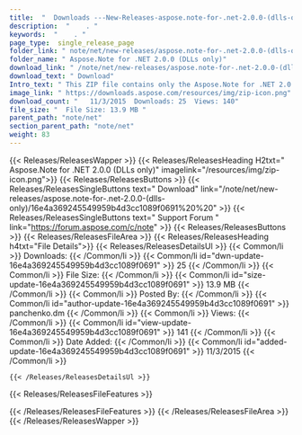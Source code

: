 ```yaml
---
title:  "  Downloads ---New-Releases-aspose.note-for-.net-2.0.0-(dlls-only) . " 
description:  "    . " 
keywords:  "    . " 
page_type:  single_release_page
folder_link: " note/net/new-releases/aspose.note-for-.net-2.0.0-(dlls-only)/"
folder_name: " Aspose.Note for .NET 2.0.0 (DLLs only)"
download_link: " /note/net/new-releases/aspose.note-for-.net-2.0.0-(dlls-only)/16e4a369245549959b4d3cc1089f0691"
download_text: " Download"
Intro_text: " This ZIP file contains only the Aspose.Note for .NET 2.0.0 assemblies. The assem..."
image_link: " https://downloads.aspose.com/resources/img/zip-icon.png"
download_count: "   11/3/2015  Downloads: 25  Views: 140"
file_size: "  File Size: 13.9 MB "
parent_path: "note/net"
section_parent_path: "note/net"
weight: 83 
---
```


{{< Releases/ReleasesWapper >}}
  {{< Releases/ReleasesHeading H2txt=" Aspose.Note for .NET 2.0.0 (DLLs only)" imagelink="/resources/img/zip-icon.png">}}
  {{< Releases/ReleasesButtons >}}
    {{< Releases/ReleasesSingleButtons text=" Download" link="/note/net/new-releases/aspose.note-for-.net-2.0.0-(dlls-only)/16e4a369245549959b4d3cc1089f0691%20%20" >}}
    {{< Releases/ReleasesSingleButtons text=" Support Forum " link="https://forum.aspose.com/c/note" >}}
  {{< Releases/ReleasesButtons >}}
  {{< Releases/ReleasesFileArea >}}
    {{< Releases/ReleasesHeading h4txt="File Details">}}
    {{< Releases/ReleasesDetailsUl >}}
            {{< Common/li  >}} Downloads: {{< /Common/li >}} 
      {{< Common/li id="dwn-update-16e4a369245549959b4d3cc1089f0691" >}} 25 {{< /Common/li >}} 
      {{< Common/li  >}} File Size: {{< /Common/li >}} 
      {{< Common/li id="size-update-16e4a369245549959b4d3cc1089f0691" >}} 13.9 MB {{< /Common/li >}} 
      {{< Common/li  >}} Posted By: {{< /Common/li >}} 
      {{< Common/li id="author-update-16e4a369245549959b4d3cc1089f0691" >}} panchenko.dm {{< /Common/li >}} 
      {{< Common/li  >}} Views: {{< /Common/li >}} 
      {{< Common/li id="view-update-16e4a369245549959b4d3cc1089f0691" >}} 141 {{< /Common/li >}} 
      {{< Common/li  >}} Date Added: {{< /Common/li >}} 
      {{< Common/li id="added-update-16e4a369245549959b4d3cc1089f0691" >}} 11/3/2015 {{< /Common/li >}} 

    {{< /Releases/ReleasesDetailsUl >}}

  {{< Releases/ReleasesFileFeatures >}}
      
  {{< /Releases/ReleasesFileFeatures >}}
 {{< /Releases/ReleasesFileArea >}}
{{< /Releases/ReleasesWapper >}}


